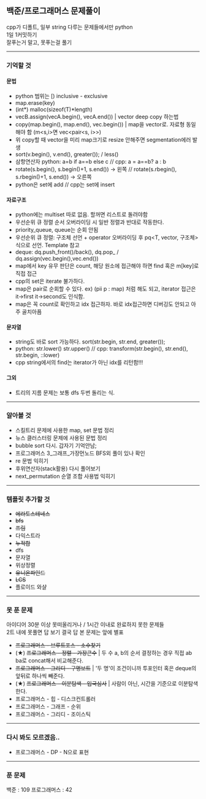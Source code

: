 ## 백준/프로그래머스 문제풀이
cpp가 디폴트, 일부 string 다루는 문제들에서만 python  
1일 1커밋하기  
잘푸는거 말고, 못푸는걸 풀기

******************

### 기억할 것

#### 문법

- python 범위는 [)   inclusive - exclusive
- map.erase(key) 
- (int*) malloc(sizeof(T)*length)
- vecB.assign(vecA.begin(), vecA.end()) | vector deep copy 하는법
- copy(map.begin(), map.end(), vec.begin()) | map을 vector로. 자료형 동일해야 함 (m<s,i>면 vec<pair<s, i>>)
- 위 copy할 때 vector을 미리 map크기로 resize 안해주면 segmentation에러 발생
- sort(v.begin(), v.end(), greater<int>()); / less<int>()
- 삼항연산자 python: a=b if a==b else c // cpp: a = a==b? a : b
- rotate(s.begin(), s.begin()+1, s.end()) -> 왼쪽 // rotate(s.rbegin(), s.rbegin()+1, s.end()) -> 오른쪽
- python은 set에 add // cpp는 set에 insert


#### 자료구조

- python에는 multiset 따로 없음. 할꺼면 리스트로 돌려야함
- 우선순위 큐 정렬 순서 오버라이딩 시 일반 정렬과 반대로 작동한다.
- priority_queue, queue는 순회 안됨
- 우선순위 큐 정렬: 구조체 선언 + operator 오버라이딩 후 pq<T, vector<T>, 구조체> 식으로 선언. Template 참고
- deque: dq.push_front()/back(), dq.pop_ / dq.assign(vec.begin(),vec.end())
- map에서 key 유무 판단은 count, 해당 원소에 접근해야 하면 find 혹은 m[key]로 직접 접근
- cpp의 set은 iterate 불가하다.
- map은 pair로 순회할 수 있다. ex) (pii p : map) 처럼 해도 되고, iterator 접근은 it->first it->second도 인식함.
- map은 꼭 count로 확인하고 idx 접근하자. 바로 idx접근하면 디버깅도 안되고 아주 골치아픔

#### 문자열

- string도 바로 sort 가능하다. sort(str.begin, str.end, greater<int>());
- python: str.lower() str.upper() // cpp: transform(str.begin(), str.end(), str.begin, ::lower)
- cpp string에서의 find는 iterator가 아닌 idx를 리턴함!!!


#### 그외

- 트리의 지름 문제는 보통 dfs 두번 돌리는 식.

******************
  
### 알아볼 것

- 스킬트리 문제에 사용한 map, set 문법 정리
- 뉴스 클러스터링 문제에 사용된 문법 정리
- bubble sort 다시. 갑자기 기억안남;
- 프로그래머스 3_그래프_가장먼노드 BFS외 풀이 있나 확인
- re 문법 익히기
- 후위연산자(stack활용) 다시 풀어보기
- next_permutation 순열 조합 사용법 익히기

******************

### 템플릿 추가할 것

- ~~에라토스테네스~~
- ~~bfs~~
- ~~프림~~
- 다익스트라
- ~~누적합~~
- dfs
- 문자열
- 위상정렬
- ~~유니온파인드~~
- ~~LCS~~
- 플로이드 와샬

******************
  
### 못 푼 문제
아이디어 30분 이상 못떠올리거나 / 1시간 이내로 완료하지 못한 문제들  
2트 내에 못풀면 답 보기
결국 답 본 문제는 앞에 별표
- ~~프로그래머스 - 브루트포스 - 소수찾기~~
- (★) ~~프로그래머스 - 정렬 - 가장큰수~~ | 두 수 a, b의 순서 결정하는 경우 직접 ab ba로 concat해서 비교해준다.
- ~~프로그래머스 - 그리디 - 구명보트~~ | '두 명'이 조건이니까 투포인터 혹은 deque의 앞뒤로 하나씩 빼준다.
- (★) ~~프로그래머스 - 이분탐색 - 입국심사~~ | 사람이 아닌, 시간을 기준으로 이분탐색한다.
- 프로그래머스 - 힙 - 디스크컨트롤러
- 프로그래머스 - 그래프 - 순위
- 프로그래머스 - 그리디 - 조이스틱

******************

### 다시 봐도 모르겠음..
- 프로그래머스 - DP - N으로 표현

******************

### 푼 문제

백준 : 109
프로그래머스 : 42


